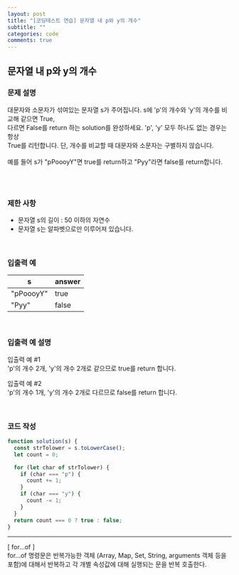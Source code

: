 ```yaml
---
layout: post
title: "[코딩테스트 연습] 문자열 내 p와 y의 개수"
subtitle: ""
categories: code
comments: true
---
```


## 문자열 내 p와 y의 개수

### 문제 설명

대문자와 소문자가 섞여있는 문자열 s가 주어집니다. s에 'p'의 개수와 'y'의 개수를 비교해 같으면 True,<br>다르면 False를 return 하는 solution를 완성하세요. 'p', 'y' 모두 하나도 없는 경우는 항상<br> True를 리턴합니다. 단, 개수를 비교할 때 대문자와 소문자는 구별하지 않습니다.<br>
<br>
예를 들어 s가 "pPoooyY"면 true를 return하고 "Pyy"라면 false를 return합니다.

<br>
<br>

### 제한 사항

- 문자열 s의 길이 : 50 이하의 자연수<br>
- 문자열 s는 알파벳으로만 이루어져 있습니다.

<br>

### 입출력 예

| s         | answer |
| --------- | ------ |
| "pPoooyY" | true   |
| "Pyy"     | false  |

<br>

### 입출력 예 설명

입출력 예 #1<br>
'p'의 개수 2개, 'y'의 개수 2개로 같으므로 true를 return 합니다.<br>

입출력 예 #2<br>
'p'의 개수 1개, 'y'의 개수 2개로 다르므로 false를 return 합니다.

<br>

### 코드 작성

```js
function solution(s) {
  const strTolower = s.toLowerCase();
  let count = 0;

  for (let char of strTolower) {
    if (char === "p") {
      count += 1;
    }
    if (char === "y") {
      count -= 1;
    }
  }
  return count === 0 ? true : false;
}
```

<hr>
[ for...of  ]<br>
for...of 명령문은 반복가능한 객체 (Array, Map, Set, String, arguments 객체 등을 포함)에 대해서 반복하고 각 개별 속성값에 대해 실행되는 문을 반복 호출한다.
<br>

